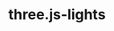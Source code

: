 # three.js-lights
<img scr="https://github.com/Michelle-Lytle/three.js-lights/blob/main/threeJsScreenshot.png?raw=true">
